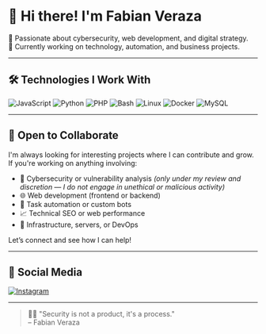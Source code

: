 # 👋 Hi there! I'm Fabian Veraza

🧠 Passionate about cybersecurity, web development, and digital strategy.  
💼 Currently working on technology, automation, and business projects.

---

## 🛠️ Technologies I Work With

![JavaScript](https://img.shields.io/badge/JavaScript-F7DF1E?logo=javascript&logoColor=black)
![Python](https://img.shields.io/badge/Python-3776AB?logo=python&logoColor=white)
![PHP](https://img.shields.io/badge/PHP-777BB4?logo=php&logoColor=white)
![Bash](https://img.shields.io/badge/Bash-4EAA25?logo=gnubash&logoColor=white)
![Linux](https://img.shields.io/badge/Linux-🖥️-lightgrey)
![Docker](https://img.shields.io/badge/Docker-2496ED?logo=docker&logoColor=white)
![MySQL](https://img.shields.io/badge/MySQL-4479A1?logo=mysql&logoColor=white)

---

## 🤝 Open to Collaborate

I'm always looking for interesting projects where I can contribute and grow. If you're working on anything involving:

- 🔐 Cybersecurity or vulnerability analysis *(only under my review and discretion — I do not engage in unethical or malicious activity)*  
- 🌐 Web development (frontend or backend)  
- 🤖 Task automation or custom bots  
- 📈 Technical SEO or web performance  
- 🧱 Infrastructure, servers, or DevOps  

Let’s connect and see how I can help!

---

## 📲 Social Media

[![Instagram](https://img.shields.io/badge/@fabianveraza-E4405F?style=for-the-badge&logo=instagram&logoColor=white)](https://instagram.com/fabianveraza)  

---

> 🧑‍💻 "Security is not a product, it's a process."  
> – Fabian Veraza
